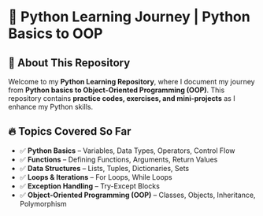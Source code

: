 # 🐍 Python Learning Journey | Python Basics to OOP

## 📌 About This Repository
Welcome to my **Python Learning Repository**, where I document my journey from **Python basics to Object-Oriented Programming (OOP)**. This repository contains **practice codes, exercises, and mini-projects** as I enhance my Python skills.  

## 🔥 Topics Covered So Far
- ✅ **Python Basics** – Variables, Data Types, Operators, Control Flow  
- ✅ **Functions** – Defining Functions, Arguments, Return Values  
- ✅ **Data Structures** – Lists, Tuples, Dictionaries, Sets  
- ✅ **Loops & Iterations** – For Loops, While Loops  
- ✅ **Exception Handling** – Try-Except Blocks  
- ✅ **Object-Oriented Programming (OOP)** – Classes, Objects, Inheritance, Polymorphism  


